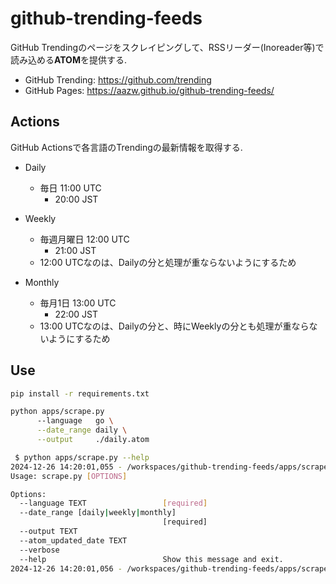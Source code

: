 # github-trending-feeds

GitHub Trendingのページをスクレイピングして、RSSリーダー(Inoreader等)で読み込める**ATOM**を提供する.

* GitHub Trending: https://github.com/trending
* GitHub Pages: https://aazw.github.io/github-trending-feeds/


## Actions

GitHub Actionsで各言語のTrendingの最新情報を取得する.

* Daily
  * 毎日 11:00 UTC
    * 20:00 JST

* Weekly
  * 毎週月曜日 12:00 UTC
    * 21:00 JST
  * 12:00 UTCなのは、Dailyの分と処理が重ならないようにするため

* Monthly
  * 毎月1日 13:00 UTC
    * 22:00 JST
  * 13:00 UTCなのは、Dailyの分と、時にWeeklyの分とも処理が重ならないようにするため


## Use

```bash
pip install -r requirements.txt
```

```bash
python apps/scrape.py 
      --language   go \
      --date_range daily \
      --output     ./daily.atom
```

```bash
 $ python apps/scrape.py --help
2024-12-26 14:20:01,055 - /workspaces/github-trending-feeds/apps/scrape.py:176 - INFO - start app
Usage: scrape.py [OPTIONS]

Options:
  --language TEXT                 [required]
  --date_range [daily|weekly|monthly]
                                  [required]
  --output TEXT
  --atom_updated_date TEXT
  --verbose
  --help                          Show this message and exit.
2024-12-26 14:20:01,056 - /workspaces/github-trending-feeds/apps/scrape.py:194 - INFO - app finished
```
